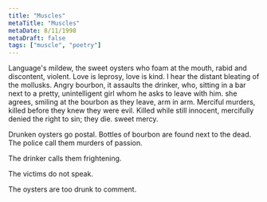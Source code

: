 ```yaml
---
title: "Muscles"
metaTitle: "Muscles"
metaDate: 8/11/1998
metaDraft: false
tags: ["muscle", "poetry"]
---
```


Language's mildew, the sweet oysters who foam
at the mouth,
rabid and discontent,
violent.
Love is leprosy, love is kind.
I hear the distant bleating of
the mollusks.
Angry bourbon, it assaults the drinker,
who, sitting in a bar next
to a pretty, unintelligent
girl
whom he asks to leave with him.
she agrees, smiling at the bourbon
as they leave,
arm in arm.
Merciful murders, killed before they knew
they were evil.
Killed while still innocent,
mercifully denied the right
to sin; they die.
sweet mercy.

Drunken oysters go postal.
Bottles of bourbon are found next to the dead.
The police call them murders of passion.

The drinker calls them frightening.

The victims do not speak.

The oysters are too drunk to comment.
